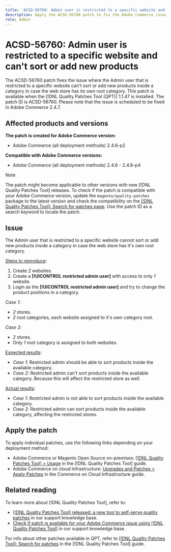 ```yaml
---
title: 'ACSD-56760: Admin user is restricted to a specific website and can't sort or add new products'
description: Apply the ACSD-56760 patch to fix the Adobe Commerce issue where the the Admin user that is restricted to a specific website can't sort or add new products inside a category in case the web store has its own root category. 
role: Admin 
---
```

# ACSD-56760: Admin user is restricted to a specific website and can't sort or add new products

The ACSD-56760 patch fixes the issue where the Admin user that is restricted to a specific website can't sort or add new products inside a category in case the web store has its own root category.  This patch is available when the [!DNL Quality Patches Tool (QPT)] 1.1.47 is installed. The patch ID is ACSD-56760. Please note that the issue is scheduled to be fixed in Adobe Commerce 2.4.7.

## Affected products and versions

**The patch is created for Adobe Commerce version:**

* Adobe Commerce (all deployment methods) 2.4.6-p2

**Compatible with Adobe Commerce versions:**

* Adobe Commerce (all deployment methods) 2.4.6 - 2.4.6-p4

>[!NOTE]
>
>The patch might become applicable to other versions with new [!DNL Quality Patches Tool] releases. To check if the patch is compatible with your Adobe Commerce version, update the `magento/quality-patches` package to the latest version and check the compatibility on the [[!DNL Quality Patches Tool]: Search for patches page](https://experienceleague.adobe.com/tools/commerce-quality-patches/index.html). Use the patch ID as a search keyword to locate the patch.

## Issue

The Admin user that is restricted to a specific website cannot sort or add new products inside a category in case the web store has it's own root category. 

<u>Steps to reproduce</u>:

1. Create *2* websites.
1. Create a **[!UICONTROL restricted admin user]** with access to only *1* website.
1. Login as the **[!UICONTROL restricted admin user]** and try to change the product positions in a category.

*Case 1*:

* *2* stores.
* *2* root categories, each website assigned to it's own category root.

*Case 2*:

* *2* stores.
* Only *1* root category is assigned to both websites.

<u>Expected results</u>:

* *Case 1*: Restricted admin should be able to sort products inside the available category.
* *Case 2*: Restricted admin can't sort products inside the available category. Because this will affect the restricted store as well.

<u>Actual results</u>:

* *Case 1*: Restricted admin is not able to sort products inside the available category.
* *Case 2*: Restricted admin can sort products inside the available category, affecting the restricted stores.

## Apply the patch

To apply individual patches, use the following links depending on your deployment method:

* Adobe Commerce or Magento Open Source on-premises: [[!DNL Quality Patches Tool] > Usage](https://experienceleague.adobe.com/docs/commerce-operations/tools/quality-patches-tool/usage.html) in the [!DNL Quality Patches Tool] guide.
* Adobe Commerce on cloud infrastructure: [Upgrades and Patches > Apply Patches](https://experienceleague.adobe.com/docs/commerce-cloud-service/user-guide/develop/upgrade/apply-patches.html) in the Commerce on Cloud Infrastructure guide.

## Related reading

To learn more about [!DNL Quality Patches Tool], refer to:

* [[!DNL Quality Patches Tool] released: a new tool to self-serve quality patches](/help/announcements/adobe-commerce-announcements/magento-quality-patches-released-new-tool-to-self-serve-quality-patches.md) in our support knowledge base.
* [Check if patch is available for your Adobe Commerce issue using [!DNL Quality Patches Tool]](/help/support-tools/patches-available-in-qpt-tool/check-patch-for-magento-issue-with-magento-quality-patches.md) in our support knowledge base.

For info about other patches available in QPT, refer to [[!DNL Quality Patches Tool]: Search for patches](https://experienceleague.adobe.com/tools/commerce-quality-patches/index.html) in the [!DNL Quality Patches Tool] guide.
